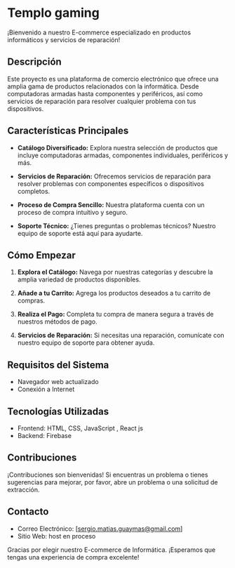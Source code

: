 # Templo gaming

¡Bienvenido a nuestro E-commerce especializado en productos informáticos y servicios de reparación!

## Descripción

Este proyecto es una plataforma de comercio electrónico que ofrece una amplia gama de productos relacionados con la informática. Desde computadoras armadas hasta componentes y periféricos, así como servicios de reparación para resolver cualquier problema con tus dispositivos.

## Características Principales

- **Catálogo Diversificado:** Explora nuestra selección de productos que incluye computadoras armadas, componentes individuales, periféricos y más.

- **Servicios de Reparación:** Ofrecemos servicios de reparación para resolver problemas con componentes específicos o dispositivos completos.

- **Proceso de Compra Sencillo:** Nuestra plataforma cuenta con un proceso de compra intuitivo y seguro.

- **Soporte Técnico:** ¿Tienes preguntas o problemas técnicos? Nuestro equipo de soporte está aquí para ayudarte.

## Cómo Empezar

1. **Explora el Catálogo:** Navega por nuestras categorías y descubre la amplia variedad de productos disponibles.

2. **Añade a tu Carrito:** Agrega los productos deseados a tu carrito de compras.

3. **Realiza el Pago:** Completa tu compra de manera segura a través de nuestros métodos de pago.

4. **Servicios de Reparación:** Si necesitas una reparación, comunícate con nuestro equipo de soporte para obtener ayuda.

## Requisitos del Sistema

- Navegador web actualizado
- Conexión a Internet

## Tecnologías Utilizadas

- Frontend: HTML, CSS, JavaScript , React js
- Backend: Firebase

## Contribuciones

¡Contribuciones son bienvenidas! Si encuentras un problema o tienes sugerencias para mejorar, por favor, abre un problema o una solicitud de extracción.

## Contacto

- Correo Electrónico: [sergio.matias.guaymas@gmail.com]
- Sitio Web: host en proceso

Gracias por elegir nuestro E-commerce de Informática. ¡Esperamos que tengas una experiencia de compra excelente!
